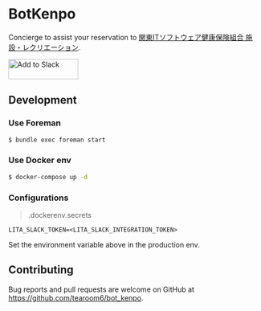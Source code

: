 # BotKenpo

Concierge to assist your reservation to [関東ITソフトウェア健康保険組合 施設・レクリエーション](https://as.its-kenpo.or.jp/).

<a href="https://slack.com/oauth/authorize?client_id=14606570289.291209991584&scope=bot">
  <img alt="Add to Slack" height="40" width="139" src="https://platform.slack-edge.com/img/add_to_slack.png" srcset="https://platform.slack-edge.com/img/add_to_slack.png 1x, https://platform.slack-edge.com/img/add_to_slack@2x.png 2x" />
</a>

## Development

### Use Foreman

```sh
$ bundle exec foreman start
```

### Use Docker env

```sh
$ docker-compose up -d
```

### Configurations

> .dockerenv.secrets

```
LITA_SLACK_TOKEN=<LITA_SLACK_INTEGRATION_TOKEN>
```

Set the environment variable above in the production env.

## Contributing

Bug reports and pull requests are welcome on GitHub at https://github.com/tearoom6/bot_kenpo.

